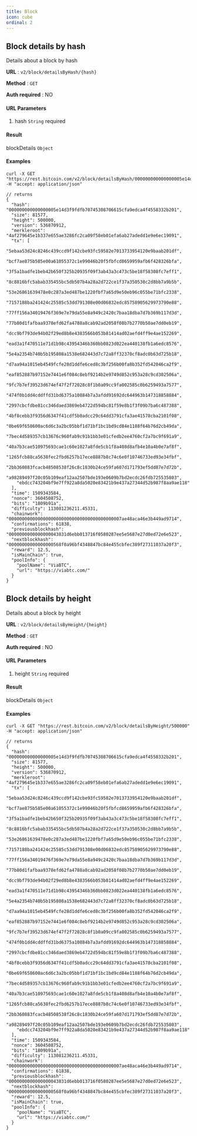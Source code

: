 ```yaml
---
title: Block
icon: cube
ordinal: 2
---
```


## Block details by hash

Details about a block by hash

**URL** : `v2/block/detailsByHash/{hash}`

**Method** : `GET`

**Auth required** : NO

#### URL Parameters

1.  hash `String` required

#### Result

blockDetails `Object`

#### Examples

    curl -X GET "https://rest.bitcoin.com/v2/block/detailsByHash/000000000000000005e14d3f9fdfb70745308706615cfa9edca4f4558332b201" -H "accept: application/json"

    // returns
    {
      "hash": "000000000000000005e14d3f9fdfb70745308706615cfa9edca4f4558332b201",
      "size": 81577,
      "height": 500000,
      "version": 536870912,
      "merkleroot": "4af279645e1b337e655ae3286fc2ca09f58eb01efa6ab27adedd1e9e6ec19091",
      "tx": [
        "5ebaa53d24c8246c439ccd9f142cbe93fc59582e7013733954120e9baab201df",
        "bcf7ae875b585e00a61055372c1e99046b20f5fbfcd8659959afb6f428326bfa",
        "3f5a1badfe1beb42b650f325b20935f09f3ab43a3c473c5be18f58308fc7eff1",
        "8c8816bfc5abab335455bc5db507b4a28a2d722ce1f37a350530c2d8bb7a9b5b",
        "53e26861639478e0c287a3ed487be1220fbf7a65d9e50eb96c055be71bfc2338",
        "7157188ba241424c25585c53dd791308e00d06832edc85758905629973790e88",
        "77ff156a34019476f369e7e79da55e8a949c2420c7baa18dba7d7b369b117d3d",
        "77b80d1fafbaa9378efd62fa4788a8cab92ad2058f08b7b2770b50ae7dd0eb19",
        "dcc9bf793de94b02f29ed8b8e4383566b053b81414ad02aefd4ff9e4ae152269",
        "ead3a1f470511e71d1b98c43954346b360bb0823d022ea440138fb1a6edc8576",
        "5e4a2354b740b5b195808a1538e682443d7c72a8ff32370cf8adc0b63d725b18",
        "d7aa94a1015eb4549fcfe28d1ddfe6ced8c3bf256b00fa8b352fd542046ca2f9",
        "eaf852887b97152e7441e6f084c8ebf9214b2e9749d852c953a28c9cd302506a",
        "9fc7b7ef39523d674ef47f2f72028c8f1b0a09cc9fa002585c0b6259493a7577",
        "474f0b1dd4cddffd31bd6375a10884b7a3afdd91692dc644963b147318858884",
        "2997cbcfdbe81cc346daed3869eb4722d594bc81f59e8b1f3f09b7ba6c487388",
        "4bf8cebb3f9356d6347f41cdf5b0adcc29c64dd3791cfa3ae41578cba2101f08",
        "0be69f658600ac6d6c3a2bc05bbf1d71bf1bc1bd9cd84e1188f64b76d2cb49da",
        "7bec4d589357cb13676c960fab9c91b1bb3e01cfedb2ee4760cf2a7bc9f691a9",
        "40a7b3cae510975693cae1c60e1027a8fde5cb1f8a408d8afb4e10a4b0e7af8f",
        "1265fcb88ca5638fec2fbd6257b17ece8887b8c74c6e0f10746733ed93e34fbf",
        "2bb360883fcacb48508538f26c8c1830b24ce59fa607d171793ef5dd87e7d72b",
        "a98289497f20c05b109eaf12aa2507bde193e0609b7bd2ecdc26fdb725535803",
        "ebdcc743204bf9e7ff922a8da5020e83421b9e437a27344d52b987f8aa9ae118"
      ],
      "time": 1509343584,
      "nonce": 3604508752,
      "bits": "1809b91a",
      "difficulty": 113081236211.45331,
      "chainwork": "0000000000000000000000000000000000000000007ae48aca46e3b449ad9714",
      "confirmations": 61838,
      "previousblockhash": "0000000000000000043831d6ebb013716f0580287ee5e5687e27d0ed72e6e523",
      "nextblockhash": "00000000000000000568f0a96bf4348847bc84e455cbfec389f27311037a20f3",
      "reward": 12.5,
      "isMainChain": true,
      "poolInfo": {
        "poolName": "ViaBTC",
        "url": "https://viabtc.com/"
      }
    }

## Block details by height

Details about a block by height

**URL** : `v2/block/detailsByHeight/{height}`

**Method** : `GET`

**Auth required** : NO

#### URL Parameters

1.  height `String` required

#### Result

blockDetails `Object`

#### Examples

    curl -X GET "https://rest.bitcoin.com/v2/block/detailsByHeight/500000" -H "accept: application/json"

    // returns
    {
      "hash": "000000000000000005e14d3f9fdfb70745308706615cfa9edca4f4558332b201",
      "size": 81577,
      "height": 500000,
      "version": 536870912,
      "merkleroot": "4af279645e1b337e655ae3286fc2ca09f58eb01efa6ab27adedd1e9e6ec19091",
      "tx": [
        "5ebaa53d24c8246c439ccd9f142cbe93fc59582e7013733954120e9baab201df",
        "bcf7ae875b585e00a61055372c1e99046b20f5fbfcd8659959afb6f428326bfa",
        "3f5a1badfe1beb42b650f325b20935f09f3ab43a3c473c5be18f58308fc7eff1",
        "8c8816bfc5abab335455bc5db507b4a28a2d722ce1f37a350530c2d8bb7a9b5b",
        "53e26861639478e0c287a3ed487be1220fbf7a65d9e50eb96c055be71bfc2338",
        "7157188ba241424c25585c53dd791308e00d06832edc85758905629973790e88",
        "77ff156a34019476f369e7e79da55e8a949c2420c7baa18dba7d7b369b117d3d",
        "77b80d1fafbaa9378efd62fa4788a8cab92ad2058f08b7b2770b50ae7dd0eb19",
        "dcc9bf793de94b02f29ed8b8e4383566b053b81414ad02aefd4ff9e4ae152269",
        "ead3a1f470511e71d1b98c43954346b360bb0823d022ea440138fb1a6edc8576",
        "5e4a2354b740b5b195808a1538e682443d7c72a8ff32370cf8adc0b63d725b18",
        "d7aa94a1015eb4549fcfe28d1ddfe6ced8c3bf256b00fa8b352fd542046ca2f9",
        "eaf852887b97152e7441e6f084c8ebf9214b2e9749d852c953a28c9cd302506a",
        "9fc7b7ef39523d674ef47f2f72028c8f1b0a09cc9fa002585c0b6259493a7577",
        "474f0b1dd4cddffd31bd6375a10884b7a3afdd91692dc644963b147318858884",
        "2997cbcfdbe81cc346daed3869eb4722d594bc81f59e8b1f3f09b7ba6c487388",
        "4bf8cebb3f9356d6347f41cdf5b0adcc29c64dd3791cfa3ae41578cba2101f08",
        "0be69f658600ac6d6c3a2bc05bbf1d71bf1bc1bd9cd84e1188f64b76d2cb49da",
        "7bec4d589357cb13676c960fab9c91b1bb3e01cfedb2ee4760cf2a7bc9f691a9",
        "40a7b3cae510975693cae1c60e1027a8fde5cb1f8a408d8afb4e10a4b0e7af8f",
        "1265fcb88ca5638fec2fbd6257b17ece8887b8c74c6e0f10746733ed93e34fbf",
        "2bb360883fcacb48508538f26c8c1830b24ce59fa607d171793ef5dd87e7d72b",
        "a98289497f20c05b109eaf12aa2507bde193e0609b7bd2ecdc26fdb725535803",
        "ebdcc743204bf9e7ff922a8da5020e83421b9e437a27344d52b987f8aa9ae118"
      ],
      "time": 1509343584,
      "nonce": 3604508752,
      "bits": "1809b91a",
      "difficulty": 113081236211.45331,
      "chainwork": "0000000000000000000000000000000000000000007ae48aca46e3b449ad9714",
      "confirmations": 61838,
      "previousblockhash": "0000000000000000043831d6ebb013716f0580287ee5e5687e27d0ed72e6e523",
      "nextblockhash": "00000000000000000568f0a96bf4348847bc84e455cbfec389f27311037a20f3",
      "reward": 12.5,
      "isMainChain": true,
      "poolInfo": {
        "poolName": "ViaBTC",
        "url": "https://viabtc.com/"
      }
    }
